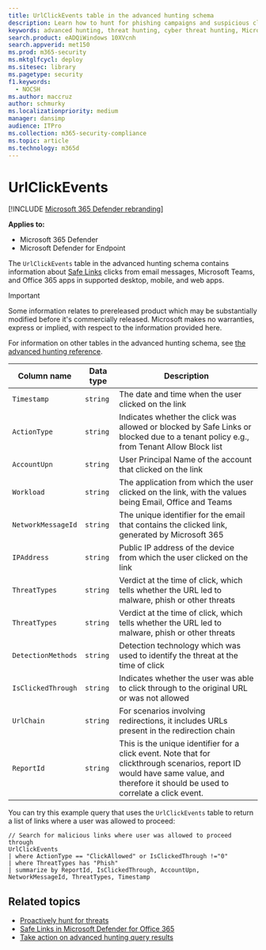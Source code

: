 ```yaml
---
title: UrlClickEvents table in the advanced hunting schema
description: Learn how to hunt for phishing campaigns and suspicious clicks using the UrlClickEvents table in the advanced hunting schema.
keywords: advanced hunting, threat hunting, cyber threat hunting, Microsoft 365 Defender, microsoft 365, m365, search, query, telemetry, schema reference, kusto, table, column, data type, description, UrlClickEvents, SafeLinks, phishing, malware, malicious clicks, outlook, teams, email, office365
search.product: eADQiWindows 10XVcnh
search.appverid: met150
ms.prod: m365-security
ms.mktglfcycl: deploy
ms.sitesec: library
ms.pagetype: security
f1.keywords: 
  - NOCSH
ms.author: maccruz
author: schmurky
ms.localizationpriority: medium
manager: dansimp
audience: ITPro
ms.collection: m365-security-compliance
ms.topic: article
ms.technology: m365d
---
```


# UrlClickEvents

[!INCLUDE [Microsoft 365 Defender rebranding](../includes/microsoft-defender.md)]


**Applies to:**
- Microsoft 365 Defender
- Microsoft Defender for Endpoint


The `UrlClickEvents` table in the advanced hunting schema contains information about [Safe Links](microsoft-365/security/office-365-security/safe-links.md) clicks from email messages, Microsoft Teams, and Office 365 apps in supported desktop, mobile, and web apps. 

> [!IMPORTANT]
> Some information relates to prereleased product which may be substantially modified before it's commercially released. Microsoft makes no warranties, express or implied, with respect to the information provided here.

For information on other tables in the advanced hunting schema, see [the advanced hunting reference](advanced-hunting-schema-tables.md).

| Column name | Data type | Description |
|-------------|-----------|-------------|
| `Timestamp` | `string` | The date and time when the user clicked on the link |
| `ActionType` | `string` | Indicates whether the click was allowed or blocked by Safe Links or blocked due to a tenant policy e.g., from Tenant Allow Block list|
| `AccountUpn` | `string` | User Principal Name of the account that clicked on the link|
| `Workload` | `string` | The application from which the user clicked on the link, with the values being Email, Office and Teams|
| `NetworkMessageId` | `string` | The unique identifier for the email that contains the clicked link, generated by Microsoft 365|
| `IPAddress` | `string` | Public IP address of the device from which the user clicked on the link|
| `ThreatTypes` | `string` | Verdict at the time of click, which tells whether the URL led to malware, phish or other threats|
| `ThreatTypes` | `string` | Verdict at the time of click, which tells whether the URL led to malware, phish or other threats|
| `DetectionMethods` | `string` | Detection technology which was used to identify the threat at the time of click|
| `IsClickedThrough` | `string` | Indicates whether the user was able to click through to the original URL or was not allowed|
| `UrlChain` | `string` | For scenarios involving redirections, it includes URLs present in the redirection chain|
| `ReportId` | `string` | This is the unique identifier for a click event. Note that for clickthrough scenarios, report ID would have same value, and therefore it should be used to correlate a click event.|

You can try this example query that uses the `UrlClickEvents` table to return a list of links where a user was allowed to proceed: 

```kusto
// Search for malicious links where user was allowed to proceed through
UrlClickEvents
| where ActionType == "ClickAllowed" or IsClickedThrough !="0"
| where ThreatTypes has "Phish"
| summarize by ReportId, IsClickedThrough, AccountUpn, NetworkMessageId, ThreatTypes, Timestamp
```

## Related topics

- [Proactively hunt for threats](advanced-hunting-overview.md)
- [Safe Links in Microsoft Defender for Office 365](microsoft-365/security/office-365-security/safe-links.md)
- [Take action on advanced hunting query results](take-action.md)